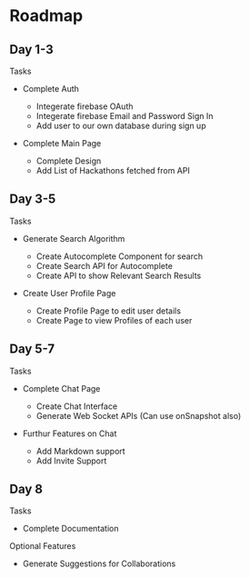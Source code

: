 # Roadmap

## Day 1-3

Tasks

- Complete Auth
  - Integerate firebase OAuth
  - Integerate firebase Email and Password Sign In
  - Add user to our own database during sign up

- Complete Main Page
  - Complete Design
  - Add List of Hackathons fetched from API

## Day 3-5

Tasks

- Generate Search Algorithm
  - Create Autocomplete Component for search
  - Create Search API for Autocomplete
  - Create API to show Relevant Search Results

- Create User Profile Page
  - Create Profile Page to edit user details
  - Create Page to view Profiles of each user

## Day 5-7

Tasks

- Complete Chat Page
  - Create Chat Interface
  - Generate Web Socket APIs (Can use onSnapshot also)

- Furthur Features on Chat
  - Add Markdown support
  - Add Invite Support

## Day 8

Tasks

- Complete Documentation

Optional Features

- Generate Suggestions for Collaborations
